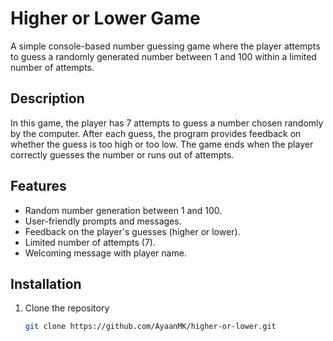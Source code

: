 # Higher or Lower Game

A simple console-based number guessing game where the player attempts to guess a randomly generated number between 1 and 100 within a limited number of attempts.

## Description

In this game, the player has 7 attempts to guess a number chosen randomly by the computer. After each guess, the program provides feedback on whether the guess is too high or too low. The game ends when the player correctly guesses the number or runs out of attempts.

## Features

- Random number generation between 1 and 100.
- User-friendly prompts and messages.
- Feedback on the player's guesses (higher or lower).
- Limited number of attempts (7).
- Welcoming message with player name.

## Installation

1. Clone the repository
   ```bash
   git clone https://github.com/AyaanMK/higher-or-lower.git
